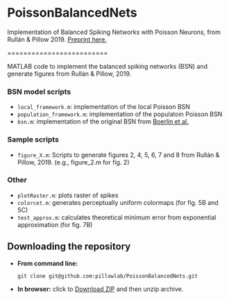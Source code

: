 # PoissonBalancedNets
Implementation of Balanced Spiking Networks with Poisson Neurons, from Rullán &amp; Pillow 2019. [Preprint here.](https://www.biorxiv.org/content/10.1101/836601v1l)

=========================

MATLAB code to implement the balanced spiking networks (BSN) and generate figures from Rullán & Pillow, 2019.

### BSN model scripts
*  `local_framework.m`: implementation of the local Poisson BSN 
*  `population_framework.m`: implementation of the populatoin Poisson BSN 
*  `bsn.m`: implementation of the original BSN from [Boerlin et al.](https://journals.plos.org/ploscompbiol/article?id=10.1371/journal.pcbi.1003258)

### Sample scripts
*  `figure_X.m`: Scripts to generate figures 2, 4, 5, 6, 7 and 8 from Rullán & Pillow, 2019. (e.g., figure_2.m for fig. 2)

### Other 
*  `plotRaster.m`: plots raster of spikes
*  `colorcet.m`: generates perceptually uniform colormaps (for fig. 5B and 5C)
*  `test_approx.m`: calculates theoretical minimum error from exponential approximation (for fig. 7B)


Downloading the repository
------------

- **From command line:**

     ```git clone git@github.com:pillowlab/PoissonBalancedNets.git```

- **In browser:**   click to
  [Download ZIP](https://github.com/pillowlab/PoissonBalancedNets/archive/master.zip)
  and then unzip archive.
